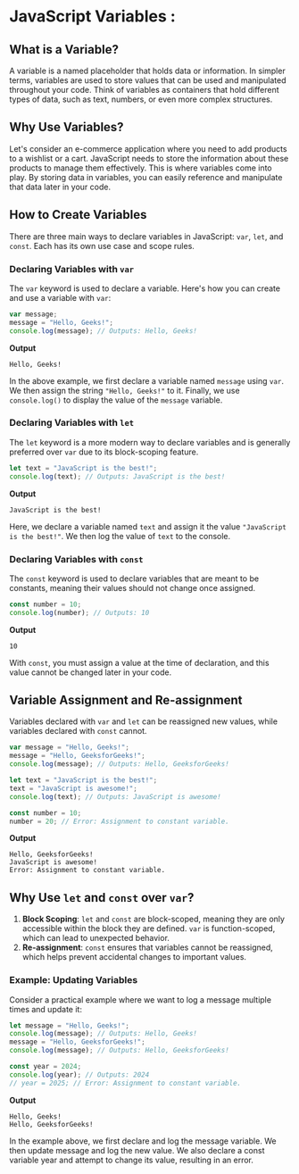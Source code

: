 # JavaScript Variables :

## What is a Variable?

A variable is a named placeholder that holds data or information. In simpler terms, variables are used to store values that can be used and manipulated throughout your code. Think of variables as containers that hold different types of data, such as text, numbers, or even more complex structures.

## Why Use Variables?

Let's consider an e-commerce application where you need to add products to a wishlist or a cart. JavaScript needs to store the information about these products to manage them effectively. This is where variables come into play. By storing data in variables, you can easily reference and manipulate that data later in your code.

## How to Create Variables

There are three main ways to declare variables in JavaScript: `var`, `let`, and `const`. Each has its own use case and scope rules.

### Declaring Variables with `var`

The `var` keyword is used to declare a variable. Here's how you can create and use a variable with `var`:

```javascript
var message;
message = "Hello, Geeks!";
console.log(message); // Outputs: Hello, Geeks!
```

**Output**

```
Hello, Geeks!
```

In the above example, we first declare a variable named `message` using `var`. We then assign the string `"Hello, Geeks!"` to it. Finally, we use `console.log()` to display the value of the `message` variable.

### Declaring Variables with `let`

The `let` keyword is a more modern way to declare variables and is generally preferred over `var` due to its block-scoping feature.

```javascript
let text = "JavaScript is the best!";
console.log(text); // Outputs: JavaScript is the best!
```

**Output**

```
JavaScript is the best!
```

Here, we declare a variable named `text` and assign it the value `"JavaScript is the best!"`. We then log the value of `text` to the console.

### Declaring Variables with `const`

The `const` keyword is used to declare variables that are meant to be constants, meaning their values should not change once assigned.

```javascript
const number = 10;
console.log(number); // Outputs: 10
```

**Output**

```
10
```

With `const`, you must assign a value at the time of declaration, and this value cannot be changed later in your code.

## Variable Assignment and Re-assignment

Variables declared with `var` and `let` can be reassigned new values, while variables declared with `const` cannot.

```javascript
var message = "Hello, Geeks!";
message = "Hello, GeeksforGeeks!";
console.log(message); // Outputs: Hello, GeeksforGeeks!

let text = "JavaScript is the best!";
text = "JavaScript is awesome!";
console.log(text); // Outputs: JavaScript is awesome!

const number = 10;
number = 20; // Error: Assignment to constant variable.
```

**Output**

```
Hello, GeeksforGeeks!
JavaScript is awesome!
Error: Assignment to constant variable.
```

## Why Use `let` and `const` over `var`?

1. **Block Scoping**: `let` and `const` are block-scoped, meaning they are only accessible within the block they are defined. `var` is function-scoped, which can lead to unexpected behavior.
2. **Re-assignment**: `const` ensures that variables cannot be reassigned, which helps prevent accidental changes to important values.

### Example: Updating Variables

Consider a practical example where we want to log a message multiple times and update it:

```javascript
let message = "Hello, Geeks!";
console.log(message); // Outputs: Hello, Geeks!
message = "Hello, GeeksforGeeks!";
console.log(message); // Outputs: Hello, GeeksforGeeks!

const year = 2024;
console.log(year); // Outputs: 2024
// year = 2025; // Error: Assignment to constant variable.
```

**Output**

```
Hello, Geeks!
Hello, GeeksforGeeks!
```

In the example above, we first declare and log the message variable. We then update message and log the new value. We also declare a const variable year and attempt to change its value, resulting in an error.
